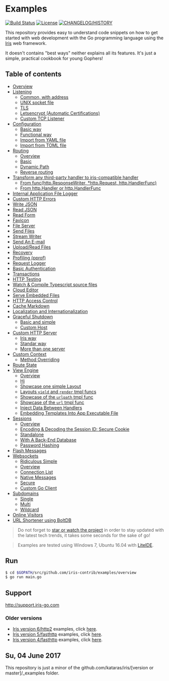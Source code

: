 # Examples

<a href="https://travis-ci.org/iris-contrib/examples"><img src="https://img.shields.io/travis/iris-contrib/adaptors.svg?style=flat-square" alt="Build Status"></a>
<a href="https://github.com/iris-contrib/examples/blob/master/LICENSE"><img src="https://img.shields.io/badge/%20license-MIT%20%20License%20-E91E63.svg?style=flat-square" alt="License"></a>
<a href="https://github.com/kataras/iris/blob/master/HISTORY.md"><img src="https://img.shields.io/badge/version-7%20-blue.svg?style=flat-square" alt="CHANGELOG/HISTORY"></a>



This repository provides easy to understand code snippets on how to get started with web development with the Go programming language using the [Iris](https://github.com/kataras/iris) web framework.

It doesn't contains "best ways" neither explains all its features. It's just a simple, practical cookbook for young Gophers!

## Table of contents

* [Overview](overview/main.go)
* [Listening](listening)
    * [Common, with address](listening/listen-addr/main.go)
    * [UNIX socket file](listening/listen-unix/main.go)
    * [TLS](listening/listen-tls/main.go)
    * [Letsencrypt (Automatic Certifications)](listening/listen-letsencrypt/main.go)
    * [Custom TCP Listener](listening/custom-listener/main.go)
* [Configuration](configuration)
    * [Basic way](configuration/basic/main.go)
    * [Functional way](configuration/functional/main.go)
    * [Import from YAML file](configuration/from-yaml-file/main.go)
    * [Import from TOML file](configuration/from-toml-file/main.go)
* [Routing](routing)
    * [Overview](routing/main.go)
    * [Basic](routing/basic/main.go)
    * [Dynamic Path](routing/dynamic-path/main.go)
    * [Reverse routing](routing/reverse/main.go)
* [Transform any third-party handler to iris-compatible handler](convert-handlers)
    * [From func(http.ResponseWriter, *http.Request, http.HandlerFunc)](convert-handlers/negroni-like/main.go)
    * [From http.Handler or http.HandlerFunc](convert-handlers/nethttp/main.go)
* [Internal Application File Logger](file-logger/main.go)
* [Custom HTTP Errors](http-errors/main.go)
* [Write JSON](write-json/main.go)
* [Read JSON](read-json/main.go)
* [Read Form](read-form/main.go)
* [Favicon](favicon/main.go)
* [File Server](file-server/main.go)
* [Send Files](send-files/main.go)
* [Stream Writer](stream-writer/main.go)
* [Send An E-mail](e-mail/main.go)
* [Upload/Read Files](upload-files/main.go)
* [Recovery](recover/main.go)
* [Profiling (pprof)](pprof/main.go)
* [Request Logger](request-logger/main.go)
* [Basic Authentication](basicauth/main.go)
* [Transactions](transactions/main.go)
* [HTTP Testing](httptest/main_test.go)
* [Watch & Compile Typescript source files](typescript/main.go)
* [Cloud Editor](cloud-editor/main.go)
* [Serve Embedded Files](serve-embedded-files/main.go)
* [HTTP Access Control](cors/main.go)
* [Cache Markdown](cache-markdown/main.go)
* [Localization and Internationalization](i18n/main.go)
* [Graceful Shutdown](graceful-shutdown)
    * [Basic and simple](graceful-shutdown/basic/main.go)
    * [Custom Host](graceful-shutdown/custom-host/main.go)
* [Custom HTTP Server](custom-httpserver)
    * [Iris way](custom-httpserver/iris-way/main.go)
    * [Standar way](custom-httpserver/std-way/main.go)
    * [More than one server](custom-httpserver/multi/main.go)
* [Custom Context](custom-context)
    * [Method Overriding](custom-context/method-overriding/main.go)
* [Route State](route-state/main.go)
* [View Engine](view)
    * [Overview](view/overview/main.go)
    * [Hi](view/template_html_0/main.go)
    * [Showcase one simple Layout](view/template_html_1/main.go)
    * [Layouts `yield` and `render` tmpl funcs](view/template_html_2/main.go)
    * [Showcase of the `urlpath` tmpl func](view/template_html_3/main.go)
    * [Showcase of the `url` tmpl func](view/template_html_4/main.go)
    * [Inject Data Between Handlers](view/context-view-data/main.go)
    * [Embedding Templates Into App Executable File](view/embedding-templates-into-app/main.go)
* [Sessions](sessions)
    * [Overview](sessions/overview/main.go)
    * [Encoding & Decoding the Session ID: Secure Cookie](sessions/securecookie/main.go)
    * [Standalone](sessions/standalone/main.go)
    * [With A Back-End Database](sessions/database/main.go)
    * [Password Hashing](sessions/password-hashing/main.go)
* [Flash Messages](flash-messages/main.go)
* [Websockets](websockets)
    * [Ridiculous Simple](websockets/ridiculous-simple/main.go)
    * [Overview](websockets/overview/main.go)
    * [Connection List](websockets/connectionlist/main.go)
    * [Native Messages](websockets/naive-messages/main.go)
    * [Secure](websockets/secure/main.go)
    * [Custom Go Client](websockets/custom-go-client/main.go)
* [Subdomains](subdomains)
    * [Single](subdomains/single/main.go)
    * [Multi](subdomains/multi/main.go)
    * [Wildcard](subdomains/wildcard/main.go)
* [Online Visitors](online-visitors/main.go)
* [URL Shortener using BoltDB](url-shortener/main.go)

> Do not forget to [star or watch the project](https://github.com/kataras/iris/stargazers) in order to stay updated with the latest tech trends, it takes some seconds for the sake of go!


> Examples are tested using Windows 7, Ubuntu 16.04 with [LiteIDE](https://github.com/visualfc/liteide).

## Run

```sh
$ cd $GOPATH/src/github.com/iris-contrib/examples/overview
$ go run main.go
```

## Support 
http://support.iris-go.com

### Older versions

- [Iris version 6/http2](https://github.com/kataras/iris/tree/v6) examples, click [here](https://github.com/kataras/iris/tree/v6/_examples).
- [Iris version 5/fasthttp](https://github.com/kataras/iris/tree/5.0.0) examples, click [here](https://github.com/iris-contrib/examples/tree/5.0.0).
- [Iris version 4/fasthttp](https://github.com/kataras/iris/tree/4.0.0) examples, click [here](https://github.com/iris-contrib/examples/tree/4.0.0).

## Su, 04 June 2017

This repository is just a minor of the github.com/kataras/iris/[version or master]/_examples folder.
